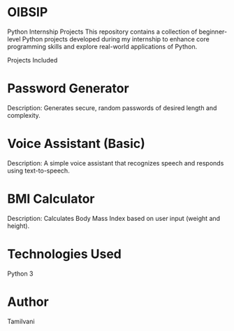 # OIBSIP
Python Internship Projects
This repository contains a collection of beginner-level Python projects developed during my internship to enhance core programming skills and explore real-world applications of Python.

Projects Included

#  Password Generator
Description: Generates secure, random passwords of desired length and complexity.

#  Voice Assistant (Basic)
Description: A simple voice assistant that recognizes speech and responds using text-to-speech.


#  BMI Calculator
Description: Calculates Body Mass Index based on user input (weight and height).

# Technologies Used

 Python 3

# Author

Tamilvani


